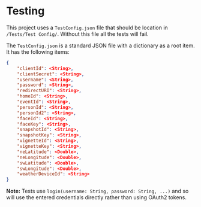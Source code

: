 # Testing

This project uses a `TestConfig.json` file that should be location in `/Tests/Test Config/`. Without this file all the tests will fail.

The `TestConfig.json` is a standard JSON file with a dictionary as a root item. It has the following items:

```json
{
    "clientId": <String>,
    "clientSecret": <String>,
    "username": <String>,
    "password": <String>,
    "redirectURI": <String>,
    "homeId": <String>,
    "eventId": <String>,
    "personId": <String>,
    "personId2": <String>,
    "faceId": <String>,
    "faceKey": <String>,
    "snapshotId": <String>,
    "snapshotKey": <String>,
    "vignetteId": <String>,
    "vignetteKey": <String>,
    "neLatitude": <Double>,
    "neLongitude": <Double>,
    "swLatitude": <Double>,
    "swLongitude": <Double>,
    "weatherDeviceId": <String>
}
```

**Note:** Tests use `login(username: String, password: String, ...)` and so will use the entered credentials directly rather than using OAuth2 tokens.
